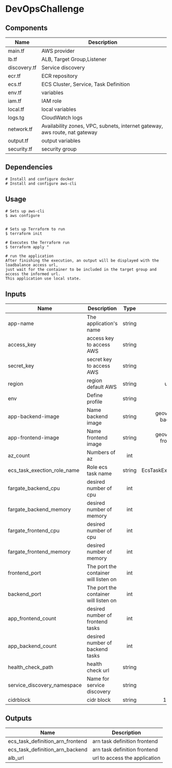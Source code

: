 # DevOpsChallenge



## Components

| Name | Description | 
|------|-------------|
| main.tf | AWS provider|
| lb.tf | ALB, Target Group,Listener|  
| discovery.tf | Service discovery |  
| ecr.tf | ECR repository |  
| ecs.tf | ECS Cluster, Service, Task Definition | 
| env.tf | variables | 
| iam.tf | IAM role | 
| local.tf | local variables |
| logs.tg | CloudWatch logs |
| network.tf | Availability zones, VPC, subnets, internet gateway, aws route, nat gateway|
| output.tf | output variables |
| security.tf | security group|

## Dependencies
```
# Install and configure docker
# Install and configure aws-cli
```

## Usage

```
# Sets up aws-cli
$ aws configure


# Sets up Terraform to run
$ terraform init

# Executes the Terraform run
$ terraform apply "

# run the application
After finishing the execution, an output will be displayed with the loadbalance access url, 
just wait for the container to be included in the target group and access the informed url.
This application use local state.
```


## Inputs

| Name | Description | Type | Default | 
|------|-----------|:----:|:-----:|
| app-name | The application's name | string | - | 
| access_key | access key to access AWS | string | - |
| secret_key | secret key to access AWS | string | - |
| region | region default AWS | string | us-east-1 | 
| env | Define profile| string | dev | 
| app-backend-image | Name backend image | string | geovs/bethehero-backend:latest | 
| app-frontend-image | Name frontend image | string | geovs/bethehero-frontend:latest | 
| az_count | Numbers of az | int | 2 | 
| ecs_task_exection_role_name | Role ecs task name  | string | EcsTaskExecutionRoleDevops | 
| fargate_backend_cpu | desired number of cpu  | int | 512 | 
| fargate_backend_memory | desired number of memory  | int | 1024 | 
| fargate_frontend_cpu | desired number of cpu  | int | 512 | 
| fargate_frontend_memory | desired number of memory  | int | 1024 | 
| frontend_port | The port the container will listen on| int | 3000 |
| backend_port | The port the container will listen on| int | 3031 |
| app_frontend_count | desired number of frontend tasks| int | 1 |
| app_backend_count | desired number of backend tasks| int | 2 |
| health_check_path | health check url | string | / |
| service_discovery_namespace | Name for service discovery | string | local |
| cidrblock | cidr block | string | 10.1.0.0/16 |

## Outputs

| Name | Description |
|------|-------------|
| ecs_task_definition_arn_frontend |arn task definition frontend |
| ecs_task_definition_arn_backend | arn task definition frontend|
| alb_url | url to access the application |
